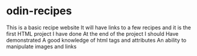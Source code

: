 # odin-recipes
This is a basic recipe website
It will have links to a few recipes and it is the first HTML project I have done
At the end of the project I should
Have demonstrated 
A good knowledge of html tags and attributes 
An ability to manipulate images and links
